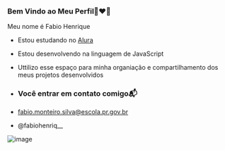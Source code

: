 ### Bem Vindo ao Meu Perfil👩‍❤️‍👨
Meu nome é Fabio Henrique 


- Estou estudando no [Alura](https://www.alura.com.br)
- Estou desenvolvendo na linguagem de JavaScript
- Uttilizo esse espaço para minha organiação e compartilhamento dos meus projetos desenvolvidos

- ### Você entrar em contato comigo📬

- fabio.monteiro.silva@escola.pr.gov.br

- @fabiohenriq__




![image](https://github.com/tuntakamon/tuntakamon/assets/145451955/3c43ef8e-7eb9-48d9-9dc5-ce8c8280f2e6)
